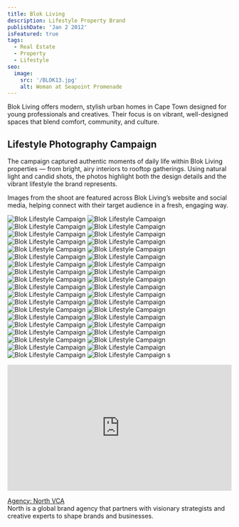 ```yaml
---
title: Blok Living
description: Lifestyle Property Brand
publishDate: 'Jan 2 2012'
isFeatured: true
tags:
  - Real Estate
  - Property
  - Lifestyle
seo:
  image:
    src: '/BLOK13.jpg'
    alt: Woman at Seapoint Promenade
---
```


Blok Living offers modern, stylish urban homes in Cape Town designed for young professionals and creatives. Their focus is on vibrant, well-designed spaces that blend comfort, community, and culture.

## Lifestyle Photography Campaign

The campaign captured authentic moments of daily life within Blok Living properties — from bright, airy interiors to rooftop gatherings. Using natural light and candid shots, the photos highlight both the design details and the vibrant lifestyle the brand represents.

Images from the shoot are featured across Blok Living’s website and social media, helping connect with their target audience in a fresh, engaging way.


![Blok Lifestyle Campaign](/BLOK1.jpg)
![Blok Lifestyle Campaign](/BLOK2.jpg)
![Blok Lifestyle Campaign](/BLOK3.jpg)
![Blok Lifestyle Campaign](/BLOK4.jpg)
![Blok Lifestyle Campaign](/BLOK5.jpg)
![Blok Lifestyle Campaign](/BLOK6.jpg)
![Blok Lifestyle Campaign](/BLOK7.jpg)
![Blok Lifestyle Campaign](/BLOK8.jpg)
![Blok Lifestyle Campaign](/BLOK9.jpg)
![Blok Lifestyle Campaign](/BLOK10.jpg)
![Blok Lifestyle Campaign](/BLOK11.jpg)
![Blok Lifestyle Campaign](/BLOK12.jpg)
![Blok Lifestyle Campaign](/BLOK13.jpg)
![Blok Lifestyle Campaign](/BLOK14.jpg)
![Blok Lifestyle Campaign](/BLOK15.jpg)
![Blok Lifestyle Campaign](/BLOK16.jpg)
![Blok Lifestyle Campaign](/BLOK17.jpg)
![Blok Lifestyle Campaign](/BLOK18.jpg)
![Blok Lifestyle Campaign](/BLOK19.jpg)
![Blok Lifestyle Campaign](/BLOK20.jpg)
![Blok Lifestyle Campaign](/BLOK21.jpg)
![Blok Lifestyle Campaign](/BLOK22.jpg)
![Blok Lifestyle Campaign](/BLOK23.jpg)
![Blok Lifestyle Campaign](/BLOK24.jpg)
![Blok Lifestyle Campaign](/BLOK25.jpg)
![Blok Lifestyle Campaign](/BLOK26.jpg)
![Blok Lifestyle Campaign](/BLOK27.jpg)
![Blok Lifestyle Campaign](/BLOK28.jpg)
![Blok Lifestyle Campaign](/BLOK29.jpg)
![Blok Lifestyle Campaign](/BLOK20.jpg)
![Blok Lifestyle Campaign](/BLOK31.jpg)
![Blok Lifestyle Campaign](/BLOK32.jpg)
![Blok Lifestyle Campaign](/BLOK34.jpg)
![Blok Lifestyle Campaign](/BLOK35.jpg)
![Blok Lifestyle Campaign](/BLOK36.jpg)
![Blok Lifestyle Campaign](/BLOK37.jpg)
![Blok Lifestyle Campaign](/BLOK38.jpg)
![Blok Lifestyle Campaign](/BLOK39.jpg)
s

<div style="position: relative; width: 100%; height: 0; padding-bottom: 56.25%;">
  <iframe 
    src="https://www.youtube.com/embed/NlldKqCV2hM?si=b0kANrANUQdDnW8C" 
    title="YouTube video player" 
    frameborder="0" 
    allow="accelerometer; autoplay; clipboard-write; encrypted-media; gyroscope; picture-in-picture; web-share" 
    allowfullscreen
    style="position: absolute; top: 0; left: 0; width: 100%; height: 100%;">
  </iframe>
</div>


[Agency: North VCA](https://www.northvca.com/)
</br>
North is a global brand agency that partners with visionary strategists and creative experts to shape brands and businesses.